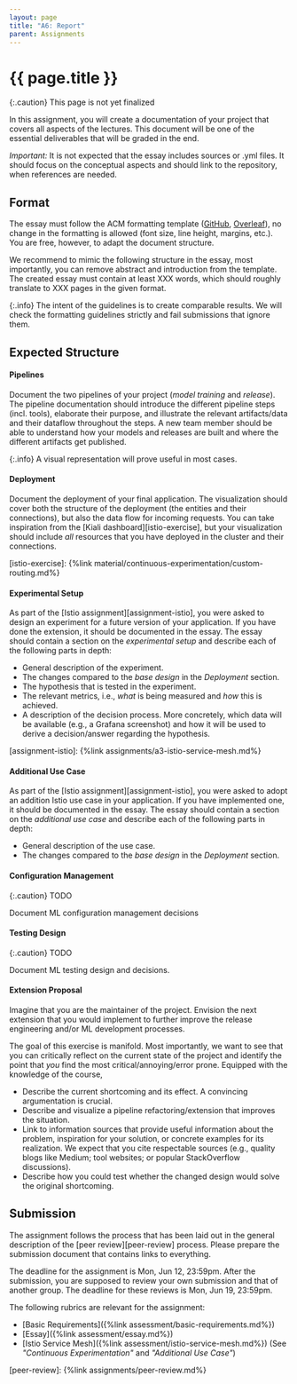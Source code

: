```yaml
---
layout: page
title: "A6: Report"
parent: Assignments
---
```


# {{ page.title }}

{:.caution}
This page is not yet finalized


In this assignment, you will create a documentation of your project that covers all aspects of the lectures.
This document will be one of the essential deliverables that will be graded in the end.

*Important:* It is not expected that the essay includes sources or .yml files.
It should focus on the conceptual aspects and should link to the repository, when references are needed.


## Format


The essay must follow the ACM formatting template ([GitHub](https://github.com/proksch/template-report), [Overleaf](https://www.overleaf.com/read/zsdrgrzgncnb)), no change in the formatting is allowed (font size, line height, margins, etc.).
You are free, however, to adapt the document structure.

We recommend to mimic the following structure in the essay, most importantly, you can remove abstract and introduction from the template.
The created essay must contain at least XXX words, which should roughly translate to XXX pages in the given format.


{:.info}
The intent of the guidelines is to create comparable results.
We will check the formatting guidelines strictly and fail submissions that ignore them.

## Expected Structure



#### Pipelines

Document the two pipelines of your project (*model training* and *release*).
The pipeline documentation should introduce the different pipeline steps (incl. tools), elaborate their purpose, and illustrate the relevant artifacts/data and their dataflow throughout the steps.
A new team member should be able to understand how your models and releases are built and where the different artifacts get published.

{:.info}
A visual representation will prove useful in most cases.


#### Deployment

Document the deployment of your final application.
The visualization should cover both the structure of the deployment (the entities and their connections), but also the data flow for incoming requests.
You can take inspiration from the [Kiali dashboard][istio-exercise], but your visualization should include *all* resources that you have deployed in the cluster and their connections.


[istio-exercise]: {%link material/continuous-experimentation/custom-routing.md%}




#### Experimental Setup

As part of the [Istio assignment][assignment-istio], you were asked to design an experiment for a future version of your application.
If you have done the extension, it should be documented in the essay.
The essay should contain a section on the *experimental setup* and describe each of the following parts in depth:

- General description of the experiment.
- The changes compared to the *base design* in the *Deployment* section.
- The hypothesis that is tested in the experiment.
- The relevant metrics, i.e., *what* is being measured and *how* this is achieved.
- A description of the decision process.
More concretely, which data will be available (e.g., a Grafana screenshot) and how it will be used to derive a decision/answer regarding the hypothesis.


[assignment-istio]: {%link assignments/a3-istio-service-mesh.md%}

#### Additional Use Case

As part of the [Istio assignment][assignment-istio], you were asked to adopt an addition Istio use case in your application.
If you have implemented one, it should be documented in the essay.
The essay should contain a section on the *additional use case* and describe each of the following parts in depth:

- General description of the use case.
- The changes compared to the *base design* in the *Deployment* section.

#### Configuration Management

{:.caution}
TODO

Document ML configuration management decisions


#### Testing Design

{:.caution}
TODO

Document ML testing design and decisions.


#### Extension Proposal

Imagine that you are the maintainer of the project.
Envision the next extension that you would implement to further improve the release engineering and/or ML development processes.

The goal of this exercise is manifold.
Most importantly, we want to see that you can critically reflect on the current state of the project and identify the point that *you* find the most critical/annoying/error prone.
Equipped with the knowledge of the course, 

- Describe the current shortcoming and its effect.
A convincing argumentation is crucial.
- Describe and visualize a pipeline refactoring/extension that improves the situation.
- Link to information sources that provide useful information about the problem, inspiration for your solution, or concrete examples for its realization.
We expect that you cite respectable sources (e.g., quality blogs like Medium; tool websites; or popular StackOverflow discussions).
- Describe how you could test whether the changed design would solve the original shortcoming.




## Submission

The assignment follows the process that has been laid out in the general description of the [peer review][peer-review] process.
Please prepare the submission document that contains links to everything.

The deadline for the assignment is Mon, Jun 12, 23:59pm.
After the submission, you are supposed to review your own submission and that of another group.
The deadline for these reviews is Mon, Jun 19, 23:59pm.

The following rubrics are relevant for the assignment:

- [Basic Requirements]({%link assessment/basic-requirements.md%})
- [Essay]({%link assessment/essay.md%})
- [Istio Service Mesh]({%link assessment/istio-service-mesh.md%}) (See *"Continuous Experimentation"* and *"Additional Use Case"*)


[peer-review]: {%link assignments/peer-review.md%}
